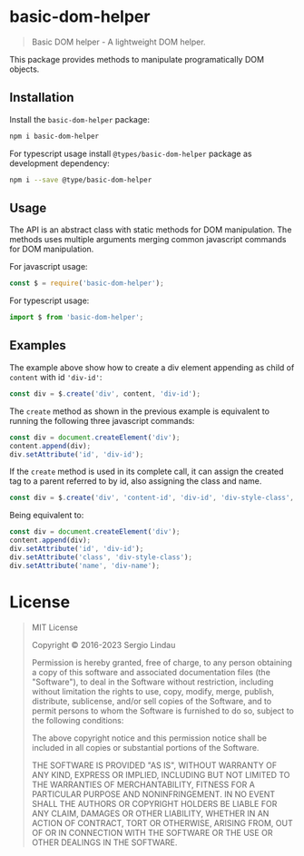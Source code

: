 # basic-dom-helper

>Basic DOM helper - A lightweight DOM helper.

This package provides methods to manipulate programatically DOM objects.

## Installation

Install the `basic-dom-helper` package:

```bash
npm i basic-dom-helper
```

For typescript usage install `@types/basic-dom-helper` package as development dependency:

```bash
npm i --save @type/basic-dom-helper
```

## Usage

The API is an abstract class with static methods for DOM manipulation. The
methods uses multiple arguments merging common javascript commands for DOM
manipulation.

For javascript usage:

```javascript
const $ = require('basic-dom-helper');
```

For typescript usage:

```typescript
import $ from 'basic-dom-helper';
```

## Examples

The example above show how to create a div element appending as child of
`content` with id `'div-id'`:

```typescript
const div = $.create('div', content, 'div-id');
```

The `create` method as shown in the previous example is equivalent to running
the following three javascript commands:

```javascript
const div = document.createElement('div');
content.append(div);
div.setAttribute('id', 'div-id');
```

If the `create` method is used in its complete call, it can assign the created
tag to a parent referred to by id, also assigning the class and name.

```typescript
const div = $.create('div', 'content-id', 'div-id', 'div-style-class', 'div-name');
```

Being equivalent to:

```javascript
const div = document.createElement('div');
content.append(div);
div.setAttribute('id', 'div-id');
div.setAttribute('class', 'div-style-class');
div.setAttribute('name', 'div-name');
```


# License

>MIT License
>
>Copyright &copy; 2016-2023 Sergio Lindau
>
>Permission is hereby granted, free of charge, to any person obtaining a copy
>of this software and associated documentation files (the "Software"), to deal
>in the Software without restriction, including without limitation the rights
>to use, copy, modify, merge, publish, distribute, sublicense, and/or sell
>copies of the Software, and to permit persons to whom the Software is
>furnished to do so, subject to the following conditions:
>
>The above copyright notice and this permission notice shall be included in all
>copies or substantial portions of the Software.
>
>THE SOFTWARE IS PROVIDED "AS IS", WITHOUT WARRANTY OF ANY KIND, EXPRESS OR
>IMPLIED, INCLUDING BUT NOT LIMITED TO THE WARRANTIES OF MERCHANTABILITY,
>FITNESS FOR A PARTICULAR PURPOSE AND NONINFRINGEMENT. IN NO EVENT SHALL THE
>AUTHORS OR COPYRIGHT HOLDERS BE LIABLE FOR ANY CLAIM, DAMAGES OR OTHER
>LIABILITY, WHETHER IN AN ACTION OF CONTRACT, TORT OR OTHERWISE, ARISING FROM,
>OUT OF OR IN CONNECTION WITH THE SOFTWARE OR THE USE OR OTHER DEALINGS IN THE
>SOFTWARE.